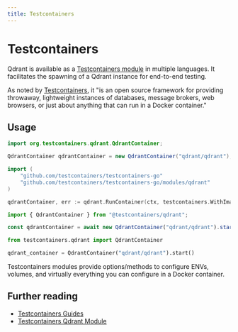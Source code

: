 ```yaml
---
title: Testcontainers
---
```


# Testcontainers

Qdrant is available as a [Testcontainers module](https://testcontainers.com/modules/qdrant/) in multiple languages. It  facilitates the spawning of a Qdrant instance for end-to-end testing.

As noted by [Testcontainers](https://testcontainers.com/), it "is an open source framework for providing throwaway, lightweight instances of databases, message brokers, web browsers, or just about anything that can run in a Docker container."

## Usage

```java
import org.testcontainers.qdrant.QdrantContainer;

QdrantContainer qdrantContainer = new QdrantContainer("qdrant/qdrant");
```

```go
import (
    "github.com/testcontainers/testcontainers-go"
    "github.com/testcontainers/testcontainers-go/modules/qdrant"
)

qdrantContainer, err := qdrant.RunContainer(ctx, testcontainers.WithImage("qdrant/qdrant"))
```

```typescript
import { QdrantContainer } from "@testcontainers/qdrant";

const qdrantContainer = await new QdrantContainer("qdrant/qdrant").start();
```

```python
from testcontainers.qdrant import QdrantContainer

qdrant_container = QdrantContainer("qdrant/qdrant").start()
```

Testcontainers modules provide options/methods to configure ENVs, volumes, and virtually everything you can configure in a Docker container.

## Further reading

- [Testcontainers Guides](https://testcontainers.com/guides/)
- [Testcontainers Qdrant Module](https://testcontainers.com/modules/qdrant/)
